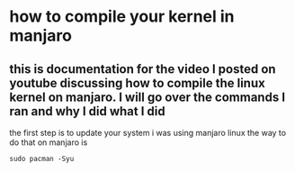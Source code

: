 # how to compile your kernel in manjaro
## this is documentation for the video I posted on youtube discussing how to compile the linux kernel on manjaro. I will go over the commands I ran and why I did what I did
the first step is to update your system i was using manjaro linux the way to do that on manjaro is 

``` sudo pacman -Syu ```
